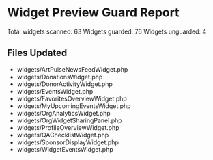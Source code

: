 # Widget Preview Guard Report

Total widgets scanned: 63
Widgets guarded: 76
Widgets unguarded: 4

## Files Updated
- widgets/ArtPulseNewsFeedWidget.php
- widgets/DonationsWidget.php
- widgets/DonorActivityWidget.php
- widgets/EventsWidget.php
- widgets/FavoritesOverviewWidget.php
- widgets/MyUpcomingEventsWidget.php
- widgets/OrgAnalyticsWidget.php
- widgets/OrgWidgetSharingPanel.php
- widgets/ProfileOverviewWidget.php
- widgets/QAChecklistWidget.php
- widgets/SponsorDisplayWidget.php
- widgets/WidgetEventsWidget.php
